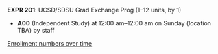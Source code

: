 **EXPR 201**: UCSD/SDSU Grad Exchange Prog (1–12 units, by 1)

- **A00** (Independent Study) at 12:00 am–12:00 am on Sunday (location TBA) by staff

[Enrollment numbers over time](./EXPR201.tsv)
